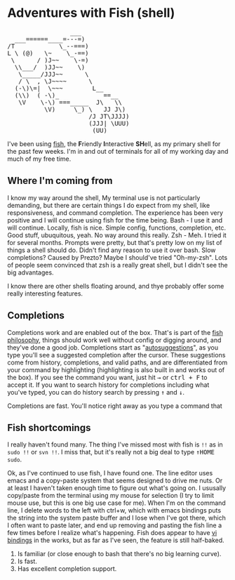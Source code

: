 # Adventures with Fish (shell)

<pre class="right ml2 mb2 p2 bg-white blue overflow-hidden">
                 ___
  ___======____=---=)
/T            \_--===)
L \ (@)   \~    \_-==)
 \      / )J~~    \-=)
  \\___/  )JJ~~    \)
   \_____/JJJ~~      \
   / \  , \J~~~~      \
  (-\)\=|  \~~~        L__
  (\\)  ( -\)_            ==__
   \V    \-\) ===_____  J\   \\
          \V)     \_) \   JJ J\)
                      /J JT\JJJJ)
                      (JJJ| \UUU)
                       (UU)
</pre>

I've been using [fish][fish], the **F**riendly **I**nteractive **SH**ell, as my primary shell for the past few weeks.
I'm in and out of terminals for all of my working day and much of my free time.

## Where I'm coming from
I know my way around the shell,
My terminal use is not particularly demanding, but there are certain things I do expect from my shell, like responsiveness, and command completion.
The experience has been very positive and I will continue using fish for the time being.
Bash - I use it and will continue. Locally, fish is nice. Simple config, functions, completion, etc. Good stuff, ubuquitous, yeah.
No way around this really.
Zsh - Meh. I tried it for several months. Prompts were pretty, but that's pretty low on my list of things a shell should do.
Didn't find any reason to use it over bash. Slow completions? Caused by Prezto? Maybe I should've tried "Oh-my-zsh".
Lots of people seem convinced that zsh is a really great shell, but I didn't see the big advantages.

I know there are other shells floating around, and thye probably offer some really interesting features.

## Completions
Completions work and are enabled out of the box.
That's is part of the [fish philosophy][fish-design], things should work well without config or digging around, and they've done a good job.
Completions start as "[autosuggestions](http://fishshell.com/docs/current/index.html#autosuggestions)", as you type you'll see a suggested completion after the cursor.
These suggestions come from history, completions, and valid paths, and are differentiated from your command by highlighting (highlighting is also built in and works out of the box).
If you see the command you want, just hit <kbd title="key-right">→</kbd> or <kbd>ctrl + F</kbd> to accept it.
If you want to search history for completions including what you've typed, you can do history search by pressing <kbd title="key-up">↑</kbd> and <kbd title="key-down">↓</kbd>.

Completions are fast. You'll notice right away as you type a command that


## Fish shortcomings
I really haven't found many. The thing I've missed most with fish is `!!` as in `sudo !!` or `svn !!`.
I miss that, but it's really not a big deal to type <kbd title="key-up">↑</kbd><kbd title="key-home">HOME</kbd> `sudo`.

Ok, as I've continued to use fish, I have found one.
The line editor uses emacs and a copy-paste system that seems designed to drive me nuts.
Or at least I haven't taken enough time to figure out what's going on.
I ususally copy/paste from the terminal using my mouse for selection (I try to limit mouse use, but this is one big use case for me).
When I'm on the command line, I delete words to the left with ctrl+w, which with emacs bindings puts the string into the system paste buffer and I lose when I've got there, which I often want to paste later, and end up removing and pasting the fish line a few times before I realize what's happening.
Fish does appear to have [vi bindings](#) in the works, but as far as I've seen, the feature is still half-baked.


1. Is familiar (or close enough to bash that there's no big learning curve).
1. Is fast.
1. Has excellent completion support.

[fish]: http://fishshell.com
[fish-design]: http://fishshell.com/docs/current/design.html
